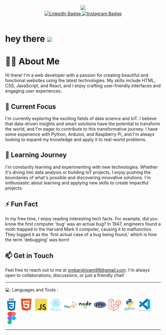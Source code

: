 <div id="header" align="center">
  <img src="https://media.giphy.com/media/zhYSVCirREeIZtONCI/giphy.gif" width="100"/>
</div>
<div id="badges" align="center">
  <a href="https://www.linkedin.com/in/omkar-shivam/">
    <img src="https://img.shields.io/badge/LinkedIn-blue?style=for-the-badge&logo=linkedin&logoColor=white" alt="LinkedIn Badge"/>
  </a>
  <a href="https://www.instagram.com/?utm_source=pwa_homescreen&__pwa=1">
    <img src="https://img.shields.io/badge/Instagram-%20instagram%20orange?style=for-the-badge&logo=instagram&logoColor=white&color=orange" alt="Instagram Badge"/>
  </a>
</div>
<div align="center">
  <img src="https://komarev.com/ghpvc/?username=OmkarShivam&style=flat-square&color=blue" alt="" />
</div>

<h1>
  hey there
  <img src="https://media.giphy.com/media/hvRJCLFzcasrR4ia7z/giphy.gif" width="30px"/>
</h1>



# 🧑‍💻 About Me

Hi there! I'm a web developer with a passion for creating beautiful and functional websites using the latest technologies. My skills include HTML, CSS, JavaScript, and React, and I enjoy crafting user-friendly interfaces and engaging user experiences.

## 🔭 Current Focus

I'm currently exploring the exciting fields of data science and IoT. I believe that data-driven insights and smart solutions have the potential to transform the world, and I'm eager to contribute to this transformative journey. I have some experience with Python, Arduino, and Raspberry Pi, and I'm always looking to expand my knowledge and apply it to real-world problems.

## 🌱 Learning Journey

I'm constantly learning and experimenting with new technologies. Whether it's diving into data analysis or building IoT projects, I enjoy pushing the boundaries of what's possible and discovering innovative solutions. I'm enthusiastic about learning and applying new skills to create impactful projects.

## ⚡ Fun Fact

In my free time, I enjoy reading interesting tech facts. For example, did you know the first computer 'bug' was an actual bug? In 1947, engineers found a moth trapped in the Harvard Mark II computer, causing it to malfunction. They logged it as the 'first actual case of a bug being found,' which is how the term 'debugging' was born!

## 📫 Get in Touch

Feel free to reach out to me at [omkarshivam99@gmail.com](mailto:omkarshivam99@gmail.com). I'm always open to collaborations, discussions, or just a friendly chat!


 ---
💻:  Languages and Tools :
<div>
  <img src="https://github.com/devicons/devicon/blob/master/icons/css3/css3-plain-wordmark.svg"  title="CSS3" alt="CSS" width="40" height="40"/>&nbsp;
  <img src="https://github.com/devicons/devicon/blob/master/icons/html5/html5-original.svg" title="HTML5" alt="HTML" width="40" height="40"/>&nbsp;
  <img src="https://github.com/devicons/devicon/blob/master/icons/javascript/javascript-original.svg" title="JavaScript" alt="JavaScript" width="40" height="40"/>&nbsp;
  <img src="https://github.com/devicons/devicon/blob/master/icons/react/react-original-wordmark.svg" title="React" alt="React" width="40" height="40"/>&nbsp;
  <img src="https://github.com/devicons/devicon/blob/master/icons/mysql/mysql-original-wordmark.svg" title="MySQL"  alt="MySQL" width="40" height="40"/>&nbsp;
  <img src="https://github.com/devicons/devicon/blob/master/icons/nodejs/nodejs-original-wordmark.svg" title="NodeJS" alt="NodeJS" width="40" height="40"/>&nbsp;
  <img src="https://github.com/devicons/devicon/blob/master/icons/php/php-original.svg" title="PHP" alt="PHP" width="40" height="40"/>&nbsp;
  <img src="https://github.com/devicons/devicon/blob/master/icons/laravel/laravel-original.svg" title="Laravel" alt="Laravel" width="40" height="40"/>&nbsp;
  <img src="https://raw.githubusercontent.com/devicons/devicon/55609aa5bd817ff167afce0d965585c92040787a/icons/python/python-original-wordmark.svg" title="Python" alt="Python" width="40" height="40"/>&nbsp;
  <img src="https://raw.githubusercontent.com/devicons/devicon/55609aa5bd817ff167afce0d965585c92040787a/icons/vscode/vscode-original-wordmark.svg" title="VSCode" alt="VSCode" width="40" height="40"/>&nbsp;
  <img src="https://github.com/devicons/devicon/blob/master/icons/figma/figma-original.svg" title="figma" alt="figma" width="40" height="40"/>&nbsp;
</div>

---
